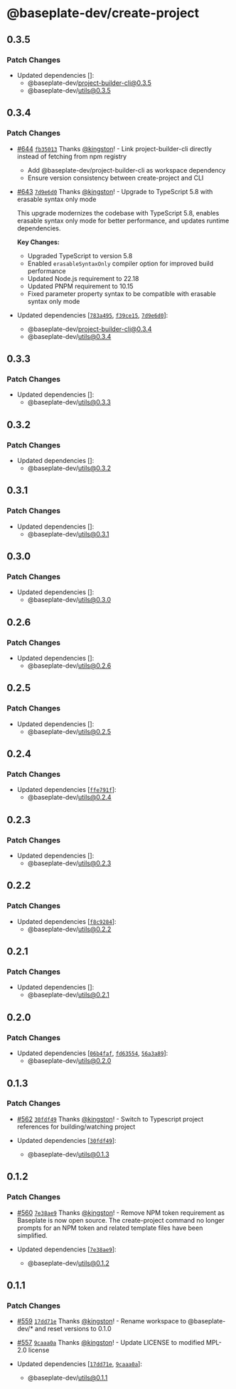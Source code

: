 # @baseplate-dev/create-project

## 0.3.5

### Patch Changes

- Updated dependencies []:
  - @baseplate-dev/project-builder-cli@0.3.5
  - @baseplate-dev/utils@0.3.5

## 0.3.4

### Patch Changes

- [#644](https://github.com/halfdomelabs/baseplate/pull/644) [`fb35013`](https://github.com/halfdomelabs/baseplate/commit/fb35013bb5e5f990ed4e21a1f54f2192be7d3df6) Thanks [@kingston](https://github.com/kingston)! - Link project-builder-cli directly instead of fetching from npm registry
  - Add @baseplate-dev/project-builder-cli as workspace dependency
  - Ensure version consistency between create-project and CLI

- [#643](https://github.com/halfdomelabs/baseplate/pull/643) [`7d9e6d0`](https://github.com/halfdomelabs/baseplate/commit/7d9e6d01e0a9920cee4c4d499beeffc1c663494a) Thanks [@kingston](https://github.com/kingston)! - Upgrade to TypeScript 5.8 with erasable syntax only mode

  This upgrade modernizes the codebase with TypeScript 5.8, enables erasable syntax only mode for better performance, and updates runtime dependencies.

  **Key Changes:**
  - Upgraded TypeScript to version 5.8
  - Enabled `erasableSyntaxOnly` compiler option for improved build performance
  - Updated Node.js requirement to 22.18
  - Updated PNPM requirement to 10.15
  - Fixed parameter property syntax to be compatible with erasable syntax only mode

- Updated dependencies [[`783a495`](https://github.com/halfdomelabs/baseplate/commit/783a495411e76d28b781bbe0af5f57300a282353), [`f39ce15`](https://github.com/halfdomelabs/baseplate/commit/f39ce158c37d23472db96a42daccdc80f6d48f54), [`7d9e6d0`](https://github.com/halfdomelabs/baseplate/commit/7d9e6d01e0a9920cee4c4d499beeffc1c663494a)]:
  - @baseplate-dev/project-builder-cli@0.3.4
  - @baseplate-dev/utils@0.3.4

## 0.3.3

### Patch Changes

- Updated dependencies []:
  - @baseplate-dev/utils@0.3.3

## 0.3.2

### Patch Changes

- Updated dependencies []:
  - @baseplate-dev/utils@0.3.2

## 0.3.1

### Patch Changes

- Updated dependencies []:
  - @baseplate-dev/utils@0.3.1

## 0.3.0

### Patch Changes

- Updated dependencies []:
  - @baseplate-dev/utils@0.3.0

## 0.2.6

### Patch Changes

- Updated dependencies []:
  - @baseplate-dev/utils@0.2.6

## 0.2.5

### Patch Changes

- Updated dependencies []:
  - @baseplate-dev/utils@0.2.5

## 0.2.4

### Patch Changes

- Updated dependencies [[`ffe791f`](https://github.com/halfdomelabs/baseplate/commit/ffe791f6ab44e82c8481f3a18df9262dec71cff6)]:
  - @baseplate-dev/utils@0.2.4

## 0.2.3

### Patch Changes

- Updated dependencies []:
  - @baseplate-dev/utils@0.2.3

## 0.2.2

### Patch Changes

- Updated dependencies [[`f8c9284`](https://github.com/halfdomelabs/baseplate/commit/f8c9284752c12c6aab70481bf98e6fa402e61075)]:
  - @baseplate-dev/utils@0.2.2

## 0.2.1

### Patch Changes

- Updated dependencies []:
  - @baseplate-dev/utils@0.2.1

## 0.2.0

### Patch Changes

- Updated dependencies [[`06b4faf`](https://github.com/halfdomelabs/baseplate/commit/06b4fafaf3d2ed848d959a9911b9bfa26702d4a3), [`fd63554`](https://github.com/halfdomelabs/baseplate/commit/fd635544eb6df0385501f61f3e51bce554633458), [`56a3a89`](https://github.com/halfdomelabs/baseplate/commit/56a3a8944b9a557cca0484d78851fca10122e5f9)]:
  - @baseplate-dev/utils@0.2.0

## 0.1.3

### Patch Changes

- [#562](https://github.com/halfdomelabs/baseplate/pull/562) [`30fdf49`](https://github.com/halfdomelabs/baseplate/commit/30fdf4988de244c30d13c93b7761587d4c1413ad) Thanks [@kingston](https://github.com/kingston)! - Switch to Typescript project references for building/watching project

- Updated dependencies [[`30fdf49`](https://github.com/halfdomelabs/baseplate/commit/30fdf4988de244c30d13c93b7761587d4c1413ad)]:
  - @baseplate-dev/utils@0.1.3

## 0.1.2

### Patch Changes

- [#560](https://github.com/halfdomelabs/baseplate/pull/560) [`7e38ae9`](https://github.com/halfdomelabs/baseplate/commit/7e38ae9102c7c8ea958d2dab94e76be848d1c1a8) Thanks [@kingston](https://github.com/kingston)! - Remove NPM token requirement as Baseplate is now open source. The create-project command no longer prompts for an NPM token and related template files have been simplified.

- Updated dependencies [[`7e38ae9`](https://github.com/halfdomelabs/baseplate/commit/7e38ae9102c7c8ea958d2dab94e76be848d1c1a8)]:
  - @baseplate-dev/utils@0.1.2

## 0.1.1

### Patch Changes

- [#559](https://github.com/halfdomelabs/baseplate/pull/559) [`17dd71e`](https://github.com/halfdomelabs/baseplate/commit/17dd71e3b9f83e3359eb007f8eab1c4792bdbb8b) Thanks [@kingston](https://github.com/kingston)! - Rename workspace to @baseplate-dev/\* and reset versions to 0.1.0

- [#557](https://github.com/halfdomelabs/baseplate/pull/557) [`9caaa0a`](https://github.com/halfdomelabs/baseplate/commit/9caaa0aed05677a75fed79601dcfd24ec85ab5ad) Thanks [@kingston](https://github.com/kingston)! - Update LICENSE to modified MPL-2.0 license

- Updated dependencies [[`17dd71e`](https://github.com/halfdomelabs/baseplate/commit/17dd71e3b9f83e3359eb007f8eab1c4792bdbb8b), [`9caaa0a`](https://github.com/halfdomelabs/baseplate/commit/9caaa0aed05677a75fed79601dcfd24ec85ab5ad)]:
  - @baseplate-dev/utils@0.1.1

